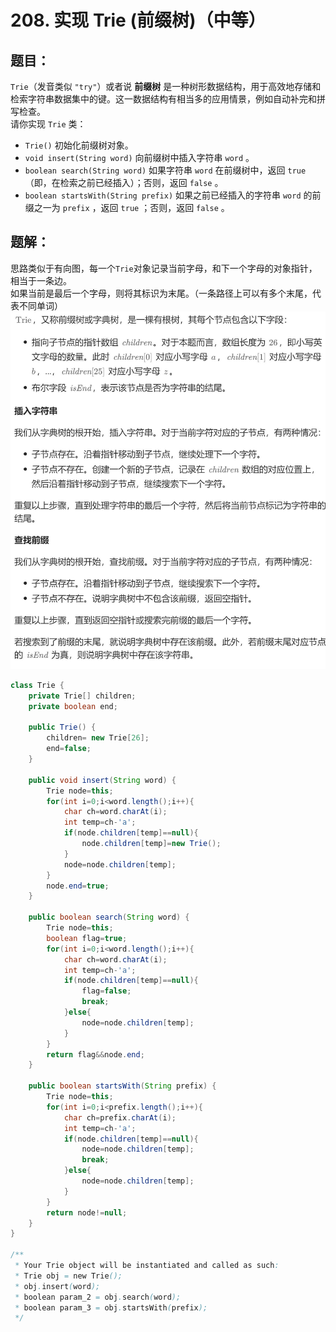 # 208. 实现 Trie (前缀树)（中等）
## 题目：
`Trie`（发音类似 `"try"`）或者说 **前缀树** 是一种树形数据结构，用于高效地存储和检索字符串数据集中的键。这一数据结构有相当多的应用情景，例如自动补完和拼写检查。\
请你实现 `Trie` 类：
* `Trie()` 初始化前缀树对象。
* `void insert(String word)` 向前缀树中插入字符串 `word` 。
* `boolean search(String word)` 如果字符串 `word` 在前缀树中，返回 `true`（即，在检索之前已经插入）；否则，返回 `false` 。
* `boolean startsWith(String prefix)` 如果之前已经插入的字符串 `word` 的前缀之一为 `prefix` ，返回 `true` ；否则，返回 `false` 。
## 题解：
思路类似于有向图，每一个`Trie`对象记录当前字母，和下一个字母的对象指针，相当于一条边。\
如果当前是最后一个字母，则将其标识为末尾。（一条路径上可以有多个末尾，代表不同单词）
![](../图片/208.jpg)
```java
class Trie {
    private Trie[] children;
    private boolean end;

    public Trie() {
        children= new Trie[26];
        end=false;
    }
    
    public void insert(String word) {
        Trie node=this;
        for(int i=0;i<word.length();i++){
            char ch=word.charAt(i);
            int temp=ch-'a';
            if(node.children[temp]==null){
                node.children[temp]=new Trie();
            }
            node=node.children[temp];
        }
        node.end=true;
    }
    
    public boolean search(String word) {
        Trie node=this;
        boolean flag=true;
        for(int i=0;i<word.length();i++){
            char ch=word.charAt(i);
            int temp=ch-'a';
            if(node.children[temp]==null){
                flag=false;
                break;
            }else{
                node=node.children[temp];
            }
        }
        return flag&&node.end;
    }
    
    public boolean startsWith(String prefix) {
        Trie node=this;
        for(int i=0;i<prefix.length();i++){
            char ch=prefix.charAt(i);
            int temp=ch-'a';
            if(node.children[temp]==null){
                node=node.children[temp];
                break;
            }else{
                node=node.children[temp];
            }
        }
        return node!=null;
    }
}

/**
 * Your Trie object will be instantiated and called as such:
 * Trie obj = new Trie();
 * obj.insert(word);
 * boolean param_2 = obj.search(word);
 * boolean param_3 = obj.startsWith(prefix);
 */

```

